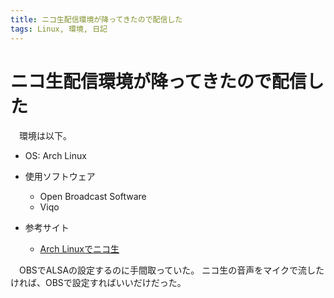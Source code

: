 ```yaml
---
title: ニコ生配信環境が降ってきたので配信した
tags: Linux, 環境, 日記
---
```

# ニコ生配信環境が降ってきたので配信した

　環境は以下。

- OS: Arch Linux

+ 使用ソフトウェア
    - Open Broadcast Software
    - Viqo

+ 参考サイト
    + [Arch Linuxでニコ生](http://ndtech.hatenablog.jp/entry/2015/05/20/223246)

　OBSでALSAの設定するのに手間取っていた。
ニコ生の音声をマイクで流したければ、OBSで設定すればいいだけだった。
